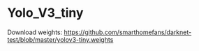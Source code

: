 # Yolo_V3_tiny

Download weights: https://github.com/smarthomefans/darknet-test/blob/master/yolov3-tiny.weights
